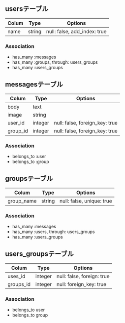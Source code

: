 ## usersテーブル

|Colum|Type|Options|
|-----|----|-------|
|name|string|null: false, add_index: true|

### Association
- has_many :messages
- has_many :groups, through: users_groups
- has_many :users_groups

## messagesテーブル

|Colum|Type|Options|
|-----|----|-------|
|body|text|
|image|string|
|user_id|integer|null: false, foreign_key: true|
|group_id|integer|null: false, foreign_key: true|

### Association
- belongs_to :user
- belongs_to :group

## groupsテーブル

|Colum|Type|Options|
|-----|----|-------|
|group_name|string|null: false, unique: true|

### Association
- has_many :messages
- has_many :users, through: users_groups
- has_many :users_groups

## users_groupsテーブル

|Colum|Type|Options|
|-----|----|-------|
|uses_id|integer|null: false, foreign: true|
|groups_id|integer|null: foreign_key: true|

### Association
- belongs_to user
- belongs_to group
